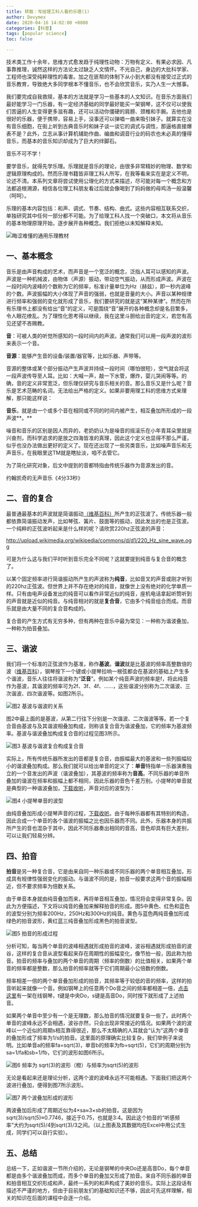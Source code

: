```yaml
---
title: 转载：写给理工科人看的乐理(1)
author: Devymex
date: 2020-04-16 14:02:00 +0800
categories: [科普]
tags: [popular science]
toc: false

---
```


技术类工作十余年，思维方式愈发趋于纯理性动物：万物有定义、有果必求因、凡事靠推理，诚然这样的方法论太过缺乏人文情怀。不光自己，身边的大批科学家、工程师也深受纯粹理性的毒害。加之在匪帮的体制下从小到大都没有接受过正式的音乐教育，导致绝大多同学根本不懂音乐，也不会欣赏音乐，实乃人生一大憾事。

我们要完成自我救赎，基本的方法就是学习一些基本的人文知识。在音乐方面我们最好能学习一门乐器，有一定经济基础的同学最好能买一架钢琴，这不仅可以使我们苦逼的人生变得更多滋有趣，还可以活动你僵硬的肩膀、颈椎和手腕。吉他也是很好的乐器，便于携带，容易上手，没事还可以弹唱一曲来吸引妹子。就算实在没有音乐细胞，在街上听到古典音乐时和妹子谈一谈它的调式与调性，那逼格直接爆表不是？此外，立志从事计算机辅助作曲、编曲和调音行业的码农也未必真的懂得音乐，而基本的音乐知识却成为了巨大的绊脚石。

音乐不可不学！

要学音乐，就得先学乐理。乐理就是音乐的理论，由很多非常精妙的物理、数学和逻辑原理构成的。然而乐理书籍皆非理工科人所写，在我等看来实在是定义不明，论述不清。本系列文章将尝试使用公理化的方式来描述，尽可能对每一个概念和方法都追根溯源，相信各位理工科朋友看过后就会像喝到了妈妈做的母鸡汤一般温馨（呵呵）。

乐理的基本内容包括：和声、调式、节奏、结构、曲式。这些内容相互联系交织，单独研究其中任何一部分都不可能。为了给理工科人找一个突破口，本文将从音乐的基本物理原理开始，逐步展开各种概念。我们拒绝以未知解释未知。

![晦涩难懂的通用乐理教材](/media/shang/extdata/old-seed-blog/assets/img/image-20200922143032437.png)





## 一、基本概念

音乐是由声音构成的艺术，而声音是一个宽泛的概念，泛指人耳可以感知的声波。声波是一种机械波，由物体（声源）振动，带动空气振动，从而形成声波。声波在一段时间内波峰的个数称为它的频率，标准计量单位为Hz（赫兹），即一秒内波峰的个数。声波振幅的大小体现了声音的强弱，也就是音量的大小。声音以某种规律进行频率和强弱的变化就形成了音乐，我们要研究的就是这“某种某律”。然而在所有乐理书上都没有给出“音”的定义，可是围绕“音”展开的各种概念却是名目繁多，令人眼花缭乱。为了理性化思考得以继续，我在这里斗胆给出音的定义，若您有高见还望不吝赐教。

**音**：可被人类的听觉所感知的一段时间内的声波。通常我们可以用一段声波的波形来表示一个音。

**音源**：能够产生音的设备/装置/器官等，比如乐器、声带等。

音源的整体或某个部分振动产生声波并持续一段时间（哪怕很短），空气就会将这一段声波传导至人耳。比如：大喊一声，敲一下水管，爆炸，婴儿哭闹等等。的确，音的定义非常宽泛，但乐理仅研究与音乐相关的音。那么音乐又是什么呢？音乐是艺术范畴的名词，无法给出严格的定义。如果非要用理工科的思维方式来理解，那只能这样说：

**音乐**，就是由一个或多个音在相同或不同的时间内被产生，相互叠加所形成的一段声波**。**

噪音和音乐的区别是因人而异的，老奶奶认为是噪音的摇滚乐在小年青耳朵里就是兴奋剂，而科学追求的是放之四海皆准的真理，因此这个定义也显得不那么严谨，似乎也没办法做出更好的定义了。现在还出现了一些另类音乐，比如噪声音乐和无声音乐，在我眼里这TM就是瞎扯淡，咱不去管它。

为了简化研究对象，后文中提到的音都特指由传统乐器作为音源发出的音。

约翰凯奇的无声音乐《4分33秒》

## 二、音的复合

最普通最基本的声波就是简谐振动[（维基百科）](http://zh.wikipedia.org/wiki/簡諧運動)所产生的正弦波了。传统乐器一般都依靠简谐振动发声，比如琴弦、簧片、鼓面等的振动，因此发出的也是正弦波。一个纯粹的正弦波听起来是什么样的呢？请欣赏220hz正弦波的声音：

http://upload.wikimedia.org/wikipedia/commons/d/d1/220_Hz_sine_wave.ogg

可是为什么这与我们平时听到音乐完全不同呢？这就要提到纯音与复合音的概念了。

以某个固定频率进行简谐振动所产生的声波称为**纯音**，比如音叉的声音或刚才听到的220hz正弦波。但世界上并不存在绝对的纯音，就像世上没有绝对的化学单质一样。只有由电声设备发出的纯音可以看作非常近似的纯音，座机电话拿起听筒听到的声音就是近似的纯音。与纯音相对的就是**复合音**，它由多个纯音组合而成。而音乐就是由大量不同的复合音构成的。

复合音的产生方式有无穷多种，但有两种在音乐中最为常见：一种称为谐波叠加，一种称为拍音叠加。

## 三、谐波

我们将一个标准的正弦波作为基准，称作**基波**。**谐波**就是比基波的频率高整数倍的波（[维基百科](http://zh.wikipedia.org/wiki/谐波)），钢琴按下一个键或小提琴拉响一根弦都会在基波的基础上产生多个谐波，音乐人往往将谐波称为“**泛音**”。例如某个纯音声波的频率是f，将此纯音作为基波，其谐波的频率可为2f、3f、4f、……，这些谐波分别称为二次谐波、三次谐波、四次谐波等。如图2所示。

![图2 基波与谐波的关系](/media/shang/extdata/old-seed-blog/assets/img/image-20200922143230092.png)

图2中最上面的是基波，从第二行往下分别是一次谐波、二次谐波等等。若一个复合音由基波与及其谐波相叠加构成，则称该复合音为谐波叠加，它的频率为基波频率。基波与谐波叠加构成复合音的过程见图3所示。

![图3 基波与谐波复合构成复合音](/media/shang/extdata/old-seed-blog/assets/img/image-20200922143355487.png)

实际上，所有传统乐器所发出的音都是复合音，由振幅最大的基波和一些列振幅较小的谐波叠加构成。那么我们就可以给出单音的定义了：**单音**特指单一乐器演奏独立的一个音发出的声波（谐波叠加），其基波的频率称为**音高**。不同乐器的单音所叠加的谐波在频率和振幅上都不相同，因此乐器的音色千差万别。小提琴的单音就是典型的一种谐波叠加，[下载收听](http://files.cnblogs.com/devymex/violin.7z)，声音对应的波型为：

![图4 小提琴单音的波型](/media/shang/extdata/old-seed-blog/assets/img/image-20200922143433284.png)

由纯音叠加形成小提琴声音的过程，[下载收听](http://files.cnblogs.com/devymex/vharm.7z)。由于每种乐器都有其特别的构造，因此合成一个单音的各个谐波的振幅之比也因乐器而不同。此外，乐器本身的共振所产生的音也混杂于其中，因此不同乐器奏出相同的音高，音色却具有巨大差别，可以让我们轻易分辨。

## 四、拍音

**拍音**是另一种复合音，它是由来自同一种乐器或不同乐器的两个单音相互叠加，形成具有规律性强弱变化的振动。与谐波不同的是，拍音一般要求这两个音的振幅相近，但不要求频率为倍数关系。

由于单音本身就由纯音叠加而来，再将单音相互叠加，情况将会变得非常复杂。因此为方便描述，下文将以纯音的叠加来解释拍音的形成。图5中黄色、红色和蓝色的波型分别为频率200Hz，250Hz和300Hz的纯音。黄色与蓝色两纯音叠加形成绿色的拍音波形，黄红蓝三纯音叠加形成黑色的拍音波型。

![图5 拍音的形成过程](/media/shang/extdata/old-seed-blog/assets/img/image-20200922143512667.png)

分析可知，每当两个单音的波峰相遇就形成拍音的波峰，波谷相遇就形成拍音的波谷，这样的复合音从波型看起来存在周期性的振幅变化，像节拍一般，因此称为拍音。拍音的频率与叠加的两个单音的周期（频率的倒数）的比值相关，如果两个单音的频率都是整数，那么拍音的频率就等于它们周期最小公倍数的倒数。

频率相差一倍的两个单音叠加形成的拍音，其频率等于较低的音的频率，这样的拍音听起来就像一个音。例如钢琴上的任意两个Do音之间的频率都相差一倍，[点击这里](http://www.virtualpiano.net/)有一架在线钢琴，t键是中央Do，s键是高音Do，同时按下就形成了上述拍音。

如果两个单音中至少有一个是无理数，那么拍音的情况就要复杂一些了。此时两个单音的波峰永远不会相遇，波谷亦然，只会出现非常接近的情况。如果两个波的波峰以一个近似的周期s相互靠得很近，那么不太精确的人耳就会“认为”这两个单音的叠加形成了频率为1/s的拍音。这里面的原理确实比较复杂，我们举例子来说明。比如单音a的频率fa=sqrt(3)，单音b的频率为fb=sqrt(5)，它们的周期分别为sa=1/fa和sb=1/fb，它们的波形如图6所示。

![图6 频率为 sqrt(3)的波形（橙）与频率为sqrt(5)的波形](/media/shang/extdata/old-seed-blog/assets/img/image-20200922143540044.png)

无论是看起来还是理论分析，这两个波的波峰永远不可能相遇。下面我们把这两个波进行叠加，便得到图7所示波形。

![图7 两个波叠加形成的波形](/media/shang/extdata/old-seed-blog/_posts/img/image-20200922143735437.png)

两波叠加后形成了周期近似为4×sa≈3×sb的拍音。这是因为sqrt(3)/sqrt(5)≈0.7746，接近于0.75，也就是3:4。因此这个拍音的“听感频率”大约为sqrt(5)/4到sqrt(3)/3之间。（以上图表及其数据均在Excel中用公式生成，同学们可以自行实验）。

## 五、总结

总结一下，正如谐波一节所介绍的，无论是钢琴的中央Do还是高音Do，每个单音都是由多个谐波叠加而成，而多个单音的叠加又形成了拍音。来自不同乐器的单音和拍音相互交织形成和声，最终一系列的和声构成了美妙的音乐。实际上这段话有描述不严谨的地方，但由于目前朋友们的基础知识还不够，因此可先这样理解，相关的知识在后面的课程中会逐一介绍。

